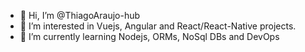 - 👋 Hi, I’m @ThiagoAraujo-hub
- 👀 I’m interested in Vuejs, Angular and React/React-Native projects.
- 🌱 I’m currently learning Nodejs, ORMs, NoSql DBs and DevOps

<!---
ThiagoAraujo-hub/ThiagoAraujo-hub is a ✨ special ✨ repository because its `README.md` (this file) appears on your GitHub profile.
You can click the Preview link to take a look at your changes.
--->
